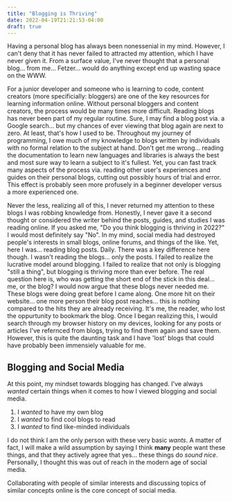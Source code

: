 ```yaml
---
title: "Blogging is Thriving"
date: 2022-04-19T21:21:53-04:00
draft: true
---
```




Having a personal blog has always been nonessenial in my mind. However, I can't deny that it has never failed to attracted my attention, which I have never given it. From a surface value, I've never thought that a personal blog... from me... Fetzer... would do anything except end up wasting space on the WWW.

For a junior developer and someone who is learning to code, content creators (more specificially: bloggers) are one of the key resources for learning information online. Without personal bloggers and content creators, the process would be many times more difficult. 
Reading blogs has never been part of my regular routine. Sure, I may find a blog post via. a Google search... but my chances of ever viewing that blog again are next to zero. At least, that's how I used to be.
Throughout my journey of programming, I owe much of my knowledge to blogs written by individuals with no formal relation to the subject at hand. Don't get me wrong... reading the documentation to learn new languages and libraries is always the best and most sure way to learn a subject to it's fullest. Yet, you can fast track many aspects of the process via. reading other user's experiences and guides on their personal blogs, cutting out possibly hours of trial and error. This effect is probably seen more profusely in a beginner developer versus a more experienced one.

Never the less, realizing all of this, I never returned my attention to these blogs I was robbing knowledge from. Honestly, I never gave it a second thought or considered the writer behind the posts, guides, and studies I was reading online.
If you asked me, "Do you think blogging is thriving in 2022?" I would most definitely say "No". In my mind, social media had destroyed people's interests in small blogs, online forums, and things of the like. Yet, here I was... reading blog posts. Daily. There was a key difference here though. I wasn't reading the blogs... only the posts. I failed to realize the lucrative model around blogging. I failed to realize that not only is blogging "still a thing", but blogging is thriving more than ever before.
The real question here is, who was getting the short end of the stick in this deal... me, or the blog? I would now argue that these blogs never needed me. These blogs were doing great before I came along. One more hit on their website... one more person their blog post reaches... this is nothing compared to the hits they are already receiving. It's me, the reader, who lost the oppurtunity to bookmark the blog. 
Once I began realizing this, I would search through my browser history on my devices, looking for any posts or articles I've refernced from blogs, trying to find them again and save them. However, this is quite the daunting task and I have 'lost' blogs that could have probably been immensiely valuable for me. 


## Blogging and Social Media 
At this point, my mindset towards blogging has changed. I've always *wanted* certain things when it comes to how I viewed blogging and social media. 
1. I *wanted* to have my own blog
2. I *wanted* to find cool blogs to read
3. I *wanted* to find like-minded individuals

I do not think I am the only person with these very basic *wants*. A matter of fact, I will make a wild assumption by saying I think **many** people want these things, and that they actively agree that yes... these things do *sound nice*. Personally, I thought this was out of reach in the modern age of social media.




Collaborating with people of similar interests and discussing topics of similar concepts online is the core concept of social media. 
